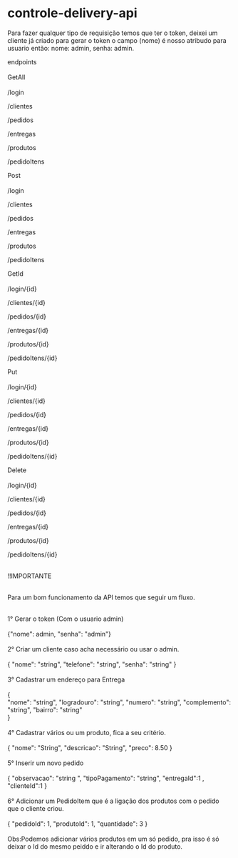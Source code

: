# controle-delivery-api

Para fazer qualquer tipo de requisição temos que ter o token,
deixei um cliente já criado para gerar o token o campo (nome) é nosso atribudo para usuario então: nome: admin, senha: admin.
<br>

endpoints
</br>
</br>
GetAll
</br>
</br>
/login

/clientes

/pedidos

/entregas

/produtos

/pedidoItens

Post
</br>
</br>
/login

/clientes

/pedidos

/entregas

/produtos

/pedidoItens

GetId
</br>
</br>
/login/{id}

/clientes/{id}

/pedidos/{id}

/entregas/{id}

/produtos/{id}

/pedidoItens/{id}

Put
</br>
</br>
/login/{id}

/clientes/{id}

/pedidos/{id}

/entregas/{id}

/produtos/{id}

/pedidoItens/{id}

Delete
</br>
</br>
/login/{id}

/clientes/{id}

/pedidos/{id}

/entregas/{id}

/produtos/{id}

/pedidoItens/{id}
</br>
</br>

!!IMPORTANTE 
</br>
</br>

Para um bom funcionamento da API temos que seguir um fluxo.
</br>
</br>

1° Gerar o token (Com o usuario admin) 
</br>
</br>
{"nome": admin, "senha": "admin"}
</br>
</br>
2° Criar um cliente caso acha necessário ou usar o admin.
</br>
</br>
{
"nome": "string",
"telefone": "string",
"senha": "string"
}
</br>
</br>
3° Cadastrar um endereço para Entrega
</br>
</br>
{   
    "nome": "string",
    "logradouro": "string",
    "numero": "string",
    "complemento": "string",
    "bairro": "string"  
}
</br>
</br>
4° Cadastrar vários ou um produto, fica a seu critério.
</br>
</br>
{
    "nome": "String",
    "descricao": "String",
    "preco": 8.50
}
</br>
</br>
5° Inserir um novo pedido 
</br>
</br>
    {
    "observacao": "string ",
    "tipoPagamento": "string",
    "entregaId":1 ,
    "clienteId":1 
    }
</br>
</br>
6° Adicionar um PedidoItem que é a ligação dos produtos com o pedido que o cliente criou.
</br>
</br>
{
    "pedidoId": 1,
    "produtoId": 1,
    "quantidade": 3
}
</br>
</br>
Obs:Podemos adicionar vários produtos em um só pedido, pra isso é só deixar o Id do mesmo peiddo e ir alterando o Id do produto. 
